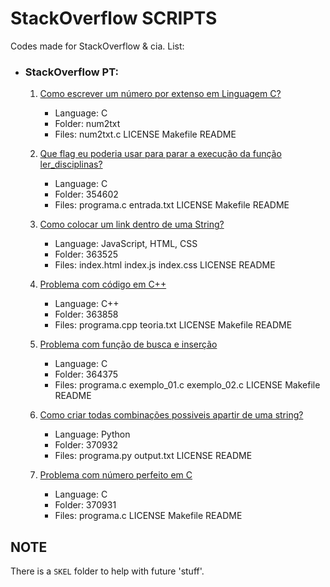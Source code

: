 # StackOverflow SCRIPTS

Codes made for StackOverflow &amp; cia. List:

- ### StackOverflow PT:

    1. [Como escrever um número por extenso em Linguagem C?][1]
        - Language: C
        - Folder: num2txt
        - Files: num2txt.c LICENSE Makefile README
        
    2. [Que flag eu poderia usar para parar a execução da função ler_disciplinas?][2]
        - Language: C
        - Folder: 354602
        - Files: programa.c entrada.txt LICENSE Makefile README
        
	3. [Como colocar um link dentro de uma String?][3]
		- Language: JavaScript, HTML, CSS
		- Folder: 363525
		- Files: index.html index.js index.css LICENSE README
		
	4. [Problema com código em C++][4]
		- Language: C++
        - Folder: 363858
        - Files: programa.cpp teoria.txt LICENSE Makefile README
		
	5. [Problema com função de busca e inserção][5]
		- Language: C
        - Folder: 364375
        - Files: programa.c exemplo_01.c exemplo_02.c LICENSE Makefile README
        
    6. [Como criar todas combinações possiveis apartir de uma string?][6]
		- Language: Python
        - Folder: 370932
        - Files: programa.py output.txt LICENSE README
        
    7. [Problema com número perfeito em C][7]
        - Language: C
        - Folder: 370931
        - Files: programa.c LICENSE Makefile README


## NOTE

There is a `SKEL` folder to help with future 'stuff'.

[1]:https://pt.stackoverflow.com/questions/152029/
[2]:https://pt.stackoverflow.com/questions/354602/
[3]:https://pt.stackoverflow.com/questions/363525/
[4]:https://pt.stackoverflow.com/questions/363525/
[5]:https://pt.stackoverflow.com/questions/364375/
[6]:https://pt.stackoverflow.com/questions/370932/
[7]:https://pt.stackoverflow.com/questions/370931/
[8]:https://pt.stackoverflow.com/questions/371255/
